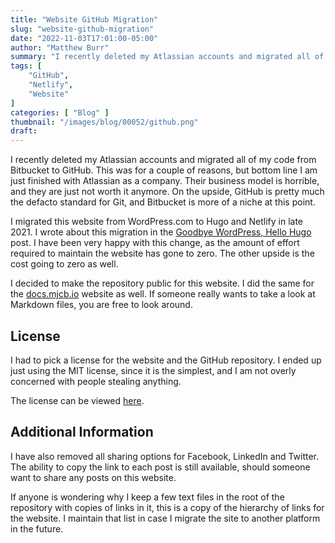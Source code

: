 ```yaml
---
title: "Website GitHub Migration"
slug: "website-github-migration"
date: "2022-11-03T17:01:00-05:00"
author: "Matthew Burr"
summary: "I recently deleted my Atlassian accounts and migrated all of my code from Bitbucket to GitHub. This was for a couple of reasons, but bottom line I am just finished with Atlassian as a company. Their business model is horrible, and they are just not worth it anymore. On the upside, GitHub is pretty much the defacto standard for Git, and Bitbucket is more of a niche at this point."
tags: [
    "GitHub",
    "Netlify",
    "Website"
]
categories: [ "Blog" ]
thumbnail: "/images/blog/00052/github.png"
draft: 
---
```


I recently deleted my Atlassian accounts and migrated all of my code from Bitbucket to GitHub. This was for a couple of reasons, but bottom line I am just finished with Atlassian as a company. Their business model is horrible, and they are just not worth it anymore. On the upside, GitHub is pretty much the defacto standard for Git, and Bitbucket is more of a niche at this point.

I migrated this website from WordPress.com to Hugo and Netlify in late 2021. I wrote about this migration in the [Goodbye WordPress, Hello Hugo](/blog/2021/12/23/goodbye-wordpress-hello-hugo/) post. I have been very happy with this change, as the amount of effort required to maintain the website has gone to zero. The other upside is the cost going to zero as well.

I decided to make the repository public for this website. I did the same for the [docs.mjcb.io](blog/2022/10/05/docs-mjcb-io/) website as well. If someone really wants to take a look at Markdown files, you are free to look around.

## License

I had to pick a license for the website and the GitHub repository. I ended up just using the MIT license, since it is the simplest, and I am not overly concerned with people stealing anything.

The license can be viewed [here](https://github.com/matthew-tfs/mjcb.io/blob/main/LICENSE).

## Additional Information

I have also removed all sharing options for Facebook, LinkedIn and Twitter. The ability to copy the link to each post is still available, should someone want to share any posts on this website.

If anyone is wondering why I keep a few text files in the root of the repository with copies of links in it, this is a copy of the hierarchy of links for the website. I maintain that list in case I migrate the site to another platform in the future.
